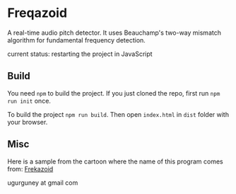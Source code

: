 # Freqazoid

A real-time audio pitch detector. It uses Beauchamp's two-way mismatch algorithm for fundamental frequency detection.

current status: restarting the project in JavaScript

## Build

You need `npm` to build the project. If you just cloned the repo, first run `npm run init` once. 

To build the project `npm run build`. Then open `index.html` in `dist` folder with your browser.

## Misc

Here is a sample from the cartoon where the name of this program comes from: [Frekazoid](https://www.youtube.com/watch?v=ed-hUoeHcz0)

ugurguney at gmail com
